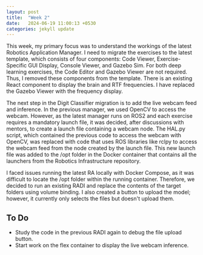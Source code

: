 ```yaml
---
layout: post
title:  "Week 2"
date:   2024-06-19 11:00:13 +0530
categories: jekyll update
---
```


This week, my primary focus was to understand the workings of the latest Robotics Application Manager. I need to migrate the exercises to the latest template, which consists of four components: Code Viewer, Exercise-Specific GUI Display, Console Viewer, and Gazebo Sim. For both deep learning exercises, the Code Editor and Gazebo Viewer are not required. Thus, I removed these components from the template. There is an existing React component to display the brain and RTF frequencies. I have replaced the Gazebo Viewer with the frequency display.

The next step in the Digit Classifier migration is to add the live webcam feed and inference. In the previous manager, we used OpenCV to access the webcam. However, as the latest manager runs on ROS2 and each exercise requires a mandatory launch file, it was decided, after discussions with mentors, to create a launch file containing a webcam node. The HAL.py script, which contained the previous code to access the webcam with OpenCV, was replaced with code that uses ROS libraries like rclpy to access the webcam feed from the node created by the launch file. This new launch file was added to the /opt folder in the Docker container that contains all the launchers from the Robotics Infrastructure repository.

I faced issues running the latest RA locally with Docker Compose, as it was difficult to locate the /opt folder within the running container. Therefore, we decided to run an existing RADI and replace the contents of the target folders using volume binding. I also created a button to upload the model; however, it currently only selects the files but doesn't upload them.

## To Do

* Study the code in the previous RADI again to debug the file upload button.
* Start work on the flex container to display the live webcam inference.

